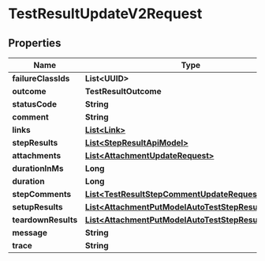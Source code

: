 

# TestResultUpdateV2Request


## Properties

| Name | Type | Description | Notes |
|------------ | ------------- | ------------- | -------------|
|**failureClassIds** | **List&lt;UUID&gt;** |  |  [optional] |
|**outcome** | **TestResultOutcome** |  |  [optional] |
|**statusCode** | **String** |  |  [optional] |
|**comment** | **String** |  |  [optional] |
|**links** | [**List&lt;Link&gt;**](Link.md) |  |  [optional] |
|**stepResults** | [**List&lt;StepResultApiModel&gt;**](StepResultApiModel.md) |  |  [optional] |
|**attachments** | [**List&lt;AttachmentUpdateRequest&gt;**](AttachmentUpdateRequest.md) |  |  [optional] |
|**durationInMs** | **Long** |  |  [optional] |
|**duration** | **Long** |  |  [optional] |
|**stepComments** | [**List&lt;TestResultStepCommentUpdateRequest&gt;**](TestResultStepCommentUpdateRequest.md) |  |  [optional] |
|**setupResults** | [**List&lt;AttachmentPutModelAutoTestStepResultsModel&gt;**](AttachmentPutModelAutoTestStepResultsModel.md) |  |  [optional] |
|**teardownResults** | [**List&lt;AttachmentPutModelAutoTestStepResultsModel&gt;**](AttachmentPutModelAutoTestStepResultsModel.md) |  |  [optional] |
|**message** | **String** |  |  [optional] |
|**trace** | **String** |  |  [optional] |




